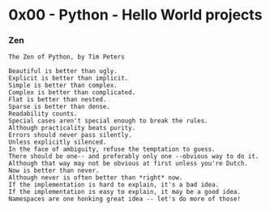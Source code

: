 <h1> 0x00 - Python - Hello World projects </h1>

<h3>Zen</h3>

<pre><code>The Zen of Python, by Tim Peters

Beautiful is better than ugly.
Explicit is better than implicit.
Simple is better than complex.
Complex is better than complicated.
Flat is better than nested.
Sparse is better than dense.
Readability counts.
Special cases aren&#39;t special enough to break the rules.
Although practicality beats purity.
Errors should never pass silently.
Unless explicitly silenced.
In the face of ambiguity, refuse the temptation to guess.
There should be one-- and preferably only one --obvious way to do it.
Although that way may not be obvious at first unless you&#39;re Dutch.
Now is better than never.
Although never is often better than *right* now.
If the implementation is hard to explain, it&#39;s a bad idea.
If the implementation is easy to explain, it may be a good idea.
Namespaces are one honking great idea -- let&#39;s do more of those!
</code></pre>

